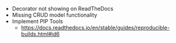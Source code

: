 - Decorator not showing on ReadTheDocs
- Missing CRUD model functionality
- Implement PIP Tools
    - https://docs.readthedocs.io/en/stable/guides/reproducible-builds.html#id6